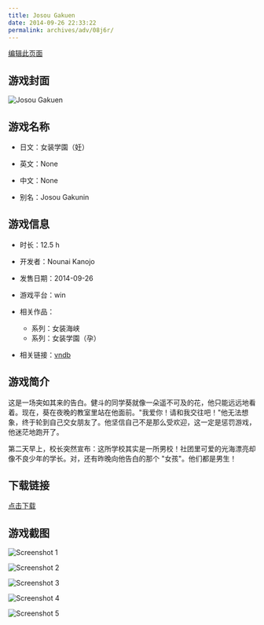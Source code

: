 ```yaml
---
title: Josou Gakuen
date: 2014-09-26 22:33:22
permalink: archives/adv/08j6r/
---
```

[编辑此页面](https://github.com/ACG-3/ADV3-source/blob/main/source/_posts/%E5%A5%B3%E8%A3%85%E5%AD%A6%E5%9C%92%EF%BC%88%E5%A6%8A%EF%BC%89.md)

## 游戏封面

![Josou Gakuen](https://pan.timero.xyz/d/onedrive/img_lib_001/Josou%20Gakuen_cover.avif)


## 游戏名称

- 日文：女装学園（妊）
- 英文：None
- 中文：None

- 别名：Josou Gakunin


## 游戏信息

- 时长：12.5 h
- 开发者：Nounai Kanojo
- 发售日期：2014-09-26
- 游戏平台：win
- 相关作品：
   - 系列：女装海峡
   - 系列：女装学園（孕）

- 相关链接：[vndb](https://vndb.org/v15446)


## 游戏简介

这是一场突如其来的告白。健斗的同学葵就像一朵遥不可及的花，他只能远远地看着。现在，葵在夜晚的教室里站在他面前。"我爱你！请和我交往吧！"他无法想象，终于轮到自己交女朋友了。他坚信自己不是那么受欢迎，这一定是惩罚游戏，他迷茫地跑开了。

第二天早上，校长突然宣布：这所学校其实是一所男校！社团里可爱的光海漂亮却像不良少年的学长。对，还有昨晚向他告白的那个 "女孩"。他们都是男生！




## 下载链接

[点击下载](https://pan.timero.xyz/onedrive/adv_lib_001/%E5%A5%B3%E8%A3%85%E5%AD%A6%E5%9C%92%EF%BC%88%E5%A6%8A%EF%BC%89)


## 游戏截图


![Screenshot 1](https://pan.timero.xyz/d/onedrive/img_lib_001/Josou%20Gakuen_Screenshot_1.avif)

![Screenshot 2](https://pan.timero.xyz/d/onedrive/img_lib_001/Josou%20Gakuen_Screenshot_2.avif)

![Screenshot 3](https://pan.timero.xyz/d/onedrive/img_lib_001/Josou%20Gakuen_Screenshot_3.avif)

![Screenshot 4](https://pan.timero.xyz/d/onedrive/img_lib_001/Josou%20Gakuen_Screenshot_4.avif)

![Screenshot 5](https://pan.timero.xyz/d/onedrive/img_lib_001/Josou%20Gakuen_Screenshot_5.avif)


